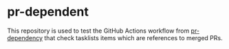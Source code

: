 # pr-dependent

This repository is used to test the GitHub Actions workflow from [pr-dependency](https://github.com/lucastrschneider/pr-dependency) that check tasklists items which are references to merged PRs.
